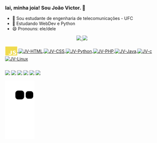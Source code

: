 ### Iai, minha joia! Sou João Victor. 👋


- 🔭 Sou estudante de engenharia de telecomunicações - UFC
- 🌱 Estudando WebDev e Python
- 😄 Pronouns: ele/dele
<div align="center">
  <a href="https://github.com/jv-pinheiro">
  <img height="175em" src="https://github-readme-stats.vercel.app/api?username=jv-pinheiro&show_icons=true&theme=dark&include_all_commits=true&count_private=true"/>
  <img height="175em" src="https://github-readme-stats.vercel.app/api/top-langs/?username=jv-pinheiro&layout=compact&langs_count=7&theme=dark"/>
</div>
<div style="display: inline_block"><br>
  <img align="center" alt="JV-Js" height="30" width="40" src="https://raw.githubusercontent.com/devicons/devicon/master/icons/javascript/javascript-plain.svg">
  <img align="center" alt="JV-HTML" height="30" width="40" src="https://cdn.jsdelivr.net/gh/devicons/devicon/icons/html5/html5-original.svg">
  <img align="center" alt="JV-CSS" height="30" width="40" src="https://cdn.jsdelivr.net/gh/devicons/devicon/icons/css3/css3-original.svg">
  <img align="center" alt="JV-Python" height="30" width="40" src="https://cdn.jsdelivr.net/gh/devicons/devicon/icons/python/python-original.svg">
  <img align="center" alt="JV-PHP" height="40" width="40" src="https://cdn.jsdelivr.net/gh/devicons/devicon/icons/php/php-original.svg" />
  <img align="center" alt="JV-Java" height="40" width="40" src="https://cdn.jsdelivr.net/gh/devicons/devicon/icons/java/java-original-wordmark.svg" />
  <img align="center" alt="JV-c" height="40" width="40" src="https://cdn.jsdelivr.net/gh/devicons/devicon/icons/c/c-original.svg" />
  <img align="center" alt="JV-Linux" height="40" width="40" src="https://cdn.jsdelivr.net/gh/devicons/devicon/icons/linux/linux-original.svg" />
</div>

##
  
<div>
  <a href="https://br.linkedin.com/in/jo%C3%A3o-victor-pinheiro-a74946125" target="_blank"><img src="https://img.shields.io/badge/-LinkedIn-%230077B5?style=for-the-badge&logo=linkedin&logoColor=white" target="_blank"></a>
  <a href="https://www.youtube.com/channel/UCTqq1InNM-YCQyIPunWUh6A" target="_blank"><img src="https://img.shields.io/badge/YouTube-FF0000?style=for-the-badge&logo=youtube&logoColor=white" target="_blank"></a>
  <a href="https://instagram.com/_jv.pinheiro" target="_blank"><img src="https://img.shields.io/badge/-Instagram-%23E4405F?style=for-the-badge&logo=instagram&logoColor=white" target="_blank"></a> 
  <a href = "mailto:jvpinheiro@alu.ufc.br"><img src="https://img.shields.io/badge/-Gmail-%23333?style=for-the-badge&logo=gmail&logoColor=white" target="_blank"></a>
  <a href = "https://www.facebook.com/jvspinheiro"><img src="https://img.shields.io/badge/Facebook-1877F2?style=for-the-badge&logo=facebook&logoColor=white" target="_blank"></a>
  <a href = "https://twitter.com/jvpinheiro95"><img src="https://img.shields.io/badge/Twitter-1DA1F2?style=for-the-badge&logo=twitter&logoColor=white" target="_blank"></a>
</div>
  
![Snake animation](https://github.com/jv-pinheiro/jv-pinheiro/blob/output/github-contribution-grid-snake.svg)
